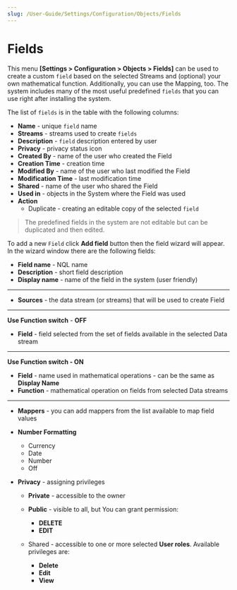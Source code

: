 ```yaml
---
slug: /User-Guide/Settings/Configuration/Objects/Fields
---
```


# Fields

This menu **[Settings > Configuration > Objects > Fields]** can be used to create a custom `field` based on the selected Streams and (optional) your own mathematical function. Additionally, you can use the Mapping, too. The system includes many of the most useful predefined  `fields`  that you can use right after installing the system.

The list of `fields`  is in the table with the following columns:

- **Name** - unique `field` name
- **Streams** - streams used to create  `fields` 
- **Description** -  `field`  description entered by user
- **Privacy** - privacy status icon
- **Created By** - name of the user who created the Field
- **Creation Time** - creation time
- **Modified By** - name of the user who last modified the Field
- **Modification Time** - last modification time
- **Shared** - name of the user who shared the Field
- **Used in** - objects in the System where the Field was used
- **Action**
  - Duplicate -  creating an editable copy of the selected  `field`



> The predefined fields in the system are not editable but can be duplicated and then edited.



To add a new `Field` click **Add field** button then the field wizard will appear. In the wizard window there are the following fields:

- **Field name** - NQL name
- **Description** - short field description
- **Display name** - name of the field in the system (user friendly)

---

- **Sources** - the data stream (or streams) that will be used to create Field

---

**Use Function switch** - **OFF** 

- **Field** - field selected from the set of fields available in the selected Data stream

---

**Use Function switch - ON**

- **Field** - name used in mathematical operations - can be the same as **Display Name**
- **Function** - mathematical operation on fields from selected Data streams

---

- **Mappers** - you can add mappers from the list available to map field values
- **Number Formatting**
  
  - Currency
  - Date
  - Number
  - Off

- **Privacy** - assigning privileges 

  - **Private** - accessible to the owner

  - **Public** - visible to all, but You can grant permission:
    - **DELETE**
    - **EDIT**

  - Shared - accessible to one or more selected **User roles**. Available privileges are:
    - **Delete**
    - **Edit**
    - **View**















